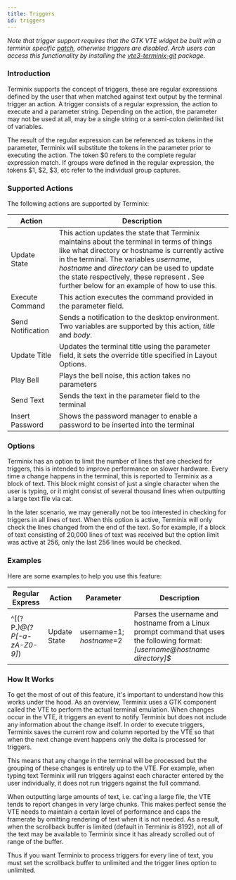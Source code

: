 ```yaml
---
title: Triggers
id: triggers
---
```

*Note that trigger support requires that the GTK VTE widget be built with a terminix specific [patch](https://github.com/gnunn1/terminix/blob/master/experimental/vte/alternate-screen.patch), otherwise triggers are disabled. Arch users can access this functionality by installing the [vte3-terminix-git](https://aur.archlinux.org/packages/vte3-terminix-git) package.*

### Introduction

Terminix supports the concept of triggers, these are regular expressions defined by the user that when matched against text output by the terminal trigger an action. A trigger consists of a regular expression, the action to execute and a parameter string. Depending on the action, the parameter may not be used at all, may be a single string or a semi-colon delimited list of variables.

The result of the regular expression can be referenced as tokens in the parameter, Terminix will substitute the tokens in the parameter prior to executing the action. The token $0 refers to the complete regular expression match. If groups were defined in the regular expression, the tokens $1, $2, $3, etc refer to the individual group captures.

### Supported Actions

The following actions are supported by Terminix:

Action | Description
-------|------------
Update State | This action updates the state that Terminix maintains about the terminal in terms of things like what directory or hostname is currently active in the terminal. The variables *username*, *hostname* and *directory* can be used to update the state respectively, these represent . See further below for an example of how to use this.
Execute Command | This action executes the command provided in the parameter field.
Send Notification | Sends a notification to the desktop environment. Two variables are supported by this action, *title* and *body*.
Update Title | Updates the terminal title using the parameter field, it sets the override title specified in Layout Options.
Play Bell | Plays the bell noise, this action takes no parameters
Send Text | Sends the text in the parameter field to the terminal
Insert Password | Shows the password manager to enable a password to be inserted into the terminal

### Options

Terminix has an option to limit the number of lines that are checked for triggers, this is intended to improve performance on slower hardware. Every time a change happens in the terminal, this is reported to Terminix as a block of text. This block might consist of just a single character when the user is typing, or it might consist of several thousand lines when outputting a large text file via cat.

In the later scenario, we may generally not be too interested in checking for triggers in all lines of text. When this option is active, Terminix will only check the lines changed from the end of the text. So for example, if a block of text consisting of 20,000 lines of text was received but the option limit was active at 256, only the last 256 lines would be checked.

### Examples

Here are some examples to help you use this feature:

Regular Express| Action | Parameter | Description
-------|-----|-----|-----
^\[(?P<user>.*)@(?P<host>[-a-zA-Z0-9]*)|Update State|username=$1;hostname=$2|Parses the username and hostname from a Linux prompt command that uses the following format: *[username@hostname directory]$*

### How It Works

To get the most of out of this feature, it's important to understand how this works under the hood. As an overview, Terminix uses a GTK component called the VTE to perform the actual terminal emulation. When changes occur in the VTE, it triggers an event to notify Terminix but does not include any information about the change itself. In order to execute triggers, Terminix saves the current row and column reported by the VTE so that when the next change event happens only the delta is processed for triggers.

This means that any change in the terminal will be processed but the grouping of these changes is entirely up to the VTE. For example, when typing text Terminix will run triggers against each character entered by the user individually, it does not run triggers against the full command. 

When outputting large amounts of text, i.e. cat'ing a large file, the VTE tends to report changes in very large chunks. This makes perfect sense the VTE needs to maintain a certain level of performance and caps the framerate by omitting rendering of text when it is not needed. As a result, when the scrollback buffer is limited (default in Terminix is 8192), not all of the text may be available to Terminix since it has already scrolled out of range of the buffer.

Thus if you want Terminix to process triggers for every line of text, you must set the scrollback buffer to unlimited and the trigger lines option to unlimited.


